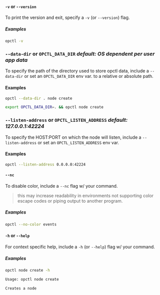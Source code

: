 #### `-v` or `--version`
To print the version and exit, specify a `-v` (or `--version`) flag.

##### Examples
```sh
opctl -v
```

### `--data-dir` or `OPCTL_DATA_DIR` *default: OS dependent per user app data*
To specify the path of the directory used to store opctl data, include a `--data-dir` or set an `OPCTL_DATA_DIR` env var.
to a relative or absolute path. 

#### Examples
```sh
opctl --data-dir . node create
```

```sh
export OPCTL_DATA_DIR=. && opctl node create
```

### `--listen-address` or `OPCTL_LISTEN_ADDRESS` *default: 127.0.0.1:42224*
To specify the HOST:PORT on which the node will listen, include a `--listen-address` or set an `OPCTL_LISTEN_ADDRESS` env var.

#### Examples
```sh
opctl --listen-address 0.0.0.0:42224
```

#### `--nc`
To disable color, include a `--nc` flag w/ your command.
> this may increase readability in environments not supporting color escape codes or piping output to another program.

##### Examples
```sh
opctl --no-color events
```

#### `-h` or `--help`
For context specific help, include a `-h` (or `--help`) flag w/ your command.

##### Examples
```sh
opctl node create -h

Usage: opctl node create

Creates a node
```
